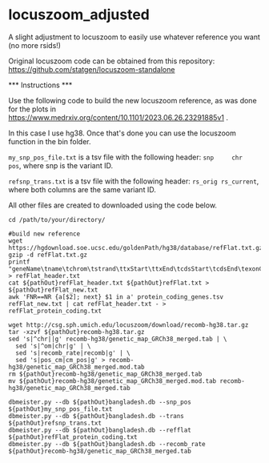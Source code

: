 # locuszoom_adjusted
A slight adjustment to locuszoom to easily use whatever reference you want (no more rsids!)

Original locuszoom code can be obtained from this repository: https://github.com/statgen/locuszoom-standalone

*** Instructions ***

Use the following code to build the new locuszoom reference, as was done for the plots in https://www.medrxiv.org/content/10.1101/2023.06.26.23291885v1 .

In this case I use hg38. Once that's done you can use the locuszoom function in the bin folder.

```my_snp_pos_file.txt``` is a tsv file with the following header: ```snp     chr     pos```, where snp is the variant ID.

```refsnp_trans.txt``` is a tsv file with the following header: ```rs_orig rs_current```, where both columns are the same variant ID.

All other files are created to downloaded using the code below.

```
cd /path/to/your/directory/

#build new reference
wget https://hgdownload.soe.ucsc.edu/goldenPath/hg38/database/refFlat.txt.gz
gzip -d refFlat.txt.gz
printf "geneName\tname\tchrom\tstrand\ttxStart\ttxEnd\tcdsStart\tcdsEnd\texonCount\texonStarts\texonEnds\n" > refFlat_header.txt
cat ${pathOut}refFlat_header.txt ${pathOut}refFlat.txt > ${pathOut}refFlat_new.txt
awk 'FNR==NR {a[$2]; next} $1 in a' protein_coding_genes.tsv refFlat_new.txt | cat refFlat_header.txt - > refFlat_protein_coding.txt

wget http://csg.sph.umich.edu/locuszoom/download/recomb-hg38.tar.gz
tar -xzvf ${pathOut}recomb-hg38.tar.gz
sed 's|^chr||g' recomb-hg38/genetic_map_GRCh38_merged.tab | \
  sed 's|^om|chr|g' | \
  sed 's|recomb_rate|recomb|g' | \
  sed 's|pos_cm|cm_pos|g' > recomb-hg38/genetic_map_GRCh38_merged.mod.tab
rm ${pathOut}recomb-hg38/genetic_map_GRCh38_merged.tab
mv ${pathOut}recomb-hg38/genetic_map_GRCh38_merged.mod.tab recomb-hg38/genetic_map_GRCh38_merged.tab

dbmeister.py --db ${pathOut}bangladesh.db --snp_pos ${pathOut}my_snp_pos_file.txt 
dbmeister.py --db ${pathOut}bangladesh.db --trans ${pathOut}refsnp_trans.txt
dbmeister.py --db ${pathOut}bangladesh.db --refflat ${pathOut}refFlat_protein_coding.txt
dbmeister.py --db ${pathOut}bangladesh.db --recomb_rate ${pathOut}recomb-hg38/genetic_map_GRCh38_merged.tab

```

